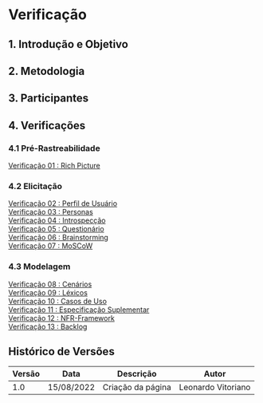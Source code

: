 # Verificação

## 1. Introdução e Objetivo

## 2. Metodologia

## 3. Participantes

## 4. Verificações

### 4.1 Pré-Rastreabilidade

[Verificação 01 : Rich Picture](analise/verificacoes/verif_richPicture.md)<br>

### 4.2 Elicitação

[Verificação 02 : Perfil de Usuário](analise/verificacoes/verificacao_perfil_de_usuario.md)<br>
[Verificação 03 : Personas](analise/verificacoes/verificacao_personas.md)<br>
[Verificação 04 : Introspecção](analise/verificacoes/)<br>
[Verificação 05 : Questionário](analise/verificacoes/)<br>
[Verificação 06 : Brainstorming](analise/verificacoes/verificacao_brainstorming.md)<br>
[Verificação 07 : MoSCoW](analise/verificacoes/)<br>

### 4.3 Modelagem

[Verificação 08 : Cenários](analise/verificacoes/verif_cenarios.md)<br>
[Verificação 09 : Léxicos](analise/verificacoes/verificacao_lexicos)<br>
[Verificação 10 : Casos de Uso](analise/verificacoes/verif_casosUso.md)<br>
[Verificação 11 : Especificação Suplementar](analise/verificacoes/)<br>
[Verificação 12 : NFR-Framework](analise/verificacoes/verificação_nfr_framework.md)<br>
[Verificação 13 : Backlog](analise/verificacoes/verificacao_backlog.md)<br>

## Histórico de Versões

| Versão | Data       | Descrição         | Autor              |
| ------ | ---------- | ----------------- | ------------------ |
| 1.0    | 15/08/2022 | Criação da página | Leonardo Vitoriano |
